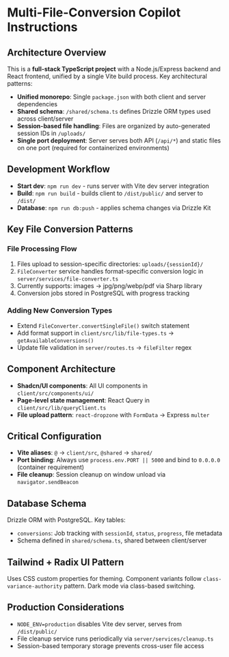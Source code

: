 # Multi-File-Conversion Copilot Instructions

## Architecture Overview

This is a **full-stack TypeScript project** with a Node.js/Express backend and React frontend, unified by a single Vite build process. Key architectural patterns:

- **Unified monorepo**: Single `package.json` with both client and server dependencies
- **Shared schema**: `/shared/schema.ts` defines Drizzle ORM types used across client/server
- **Session-based file handling**: Files are organized by auto-generated session IDs in `/uploads/`
- **Single port deployment**: Server serves both API (`/api/*`) and static files on one port (required for containerized environments)

## Development Workflow

- **Start dev**: `npm run dev` - runs server with Vite dev server integration
- **Build**: `npm run build` - builds client to `/dist/public/` and server to `/dist/`
- **Database**: `npm run db:push` - applies schema changes via Drizzle Kit

## Key File Conversion Patterns

### File Processing Flow
1. Files upload to session-specific directories: `uploads/{sessionId}/`
2. `FileConverter` service handles format-specific conversion logic in `server/services/file-converter.ts`
3. Currently supports: images → jpg/png/webp/pdf via Sharp library
4. Conversion jobs stored in PostgreSQL with progress tracking

### Adding New Conversion Types
- Extend `FileConverter.convertSingleFile()` switch statement
- Add format support in `client/src/lib/file-types.ts` → `getAvailableConversions()`
- Update file validation in `server/routes.ts` → `fileFilter` regex

## Component Architecture

- **Shadcn/UI components**: All UI components in `client/src/components/ui/`
- **Page-level state management**: React Query in `client/src/lib/queryClient.ts`
- **File upload pattern**: `react-dropzone` with `FormData` → Express `multer`

## Critical Configuration

- **Vite aliases**: `@` → `client/src`, `@shared` → `shared/`
- **Port binding**: Always use `process.env.PORT || 5000` and bind to `0.0.0.0` (container requirement)
- **File cleanup**: Session cleanup on window unload via `navigator.sendBeacon`

## Database Schema

Drizzle ORM with PostgreSQL. Key tables:
- `conversions`: Job tracking with `sessionId`, `status`, `progress`, file metadata
- Schema defined in `shared/schema.ts`, shared between client/server

## Tailwind + Radix UI Pattern

Uses CSS custom properties for theming. Component variants follow `class-variance-authority` pattern. Dark mode via class-based switching.

## Production Considerations

- `NODE_ENV=production` disables Vite dev server, serves from `/dist/public/`
- File cleanup service runs periodically via `server/services/cleanup.ts`
- Session-based temporary storage prevents cross-user file access